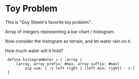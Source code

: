 # Toy Problem

This is "Guy Steele's favorite toy problem".

Array of integers representing a bar chart / histogram.

Now consider the histogram as terrain, and let water rain on it.

How much water will it hold?

     define histogramWater = [ :array |
         [array, array prefix: #max, array suffix: #max]
             zip sum: [ :v left right | (left min: right) - v ]
     ]

